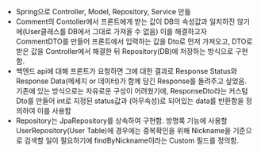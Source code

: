 - Spring으로 Controller, Model, Repository, Service 만듦
- Comment의 Contoller에서 프론트에게 받는 값이 DB의 속성값과 일치하진 않기에(User클래스를 DB에서 그대로 가져올 수 없음) 이를 해결하고자 CommentDTO를 만들어 프론트에서 입력하는 값을 Dto로 먼저 가져오고, DTO로 받은 값을 Controller에서 해결한 뒤 Repository(DB)에 저장하는 방식으로 구현함.
- 백엔드 api에 대해 프론트가 요청하면 그에 대한 결과로 Response Status와 Response Data(메세지 or 데이터)가 함께 담긴 Response를 돌려주고 싶었음. 기존에 있는 방식으로는 자유로운 구성이 어려웠기에, ResponseDto라는 커스텀 Dto를 만들어 int로 지정된 status값과 <T>(아무속성)로 되어있는 data를 반환함을 정의하여 이를 사용함
- Repository는 JpaRepository를 상속하여 구현함. 방명록 기능에 사용할 UserRepository(User Table)에 경우에는 중복확인을 위해 Nickname을 기준으로 검색할 일이 필요하기에 findByNickname이라는 Custom 필드를 정의함.